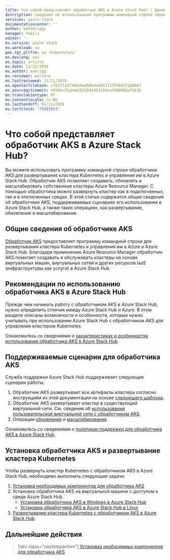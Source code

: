 ```yaml
---
title: Что собой представляет обработчик AKS в Azure Stack Hub? | Документы Майкрософт
description: Сведения об использовании программы командной строки обработчика AKS для развертывания кластера Kubernetes и управления им в Azure и Azure Stack Hub.
services: azure-stack
documentationcenter: ''
author: mattbriggs
manager: femila
editor: ''
ms.service: azure-stack
ms.workload: na
pms.tgt_pltfrm: na (Kubernetes)
ms.devlang: nav
ms.topic: article
ms.date: 11/21/2019
ms.author: mabrigg
ms.reviewer: waltero
ms.lastreviewed: 11/21/2019
ms.openlocfilehash: c783771d730010e459b444b537175f683f188bb7
ms.sourcegitcommit: d450dcf5ab9e2b22b8145319dca7098065af563b
ms.translationtype: HT
ms.contentlocale: ru-RU
ms.lasthandoff: 01/11/2020
ms.locfileid: "75883853"
---
```

# <a name="what-is-the-aks-engine-on-azure-stack-hub"></a>Что собой представляет обработчик AKS в Azure Stack Hub?

Вы можете использовать программу командной строки обработчика AKS для развертывания кластера Kubernetes и управления им в Azure Stack Hub. Обработчик AKS позволяет создавать, обновлять и масштабировать собственные кластеры Azure Resource Manager. С помощью обработчика можно развернуть кластер как в подключенных, так и в отключенных средах. В этой статье содержатся общие сведения об обработчике AKS, поддерживаемых сценариях его использования в Azure Stack Hub, а также таких операциях, как развертывание, обновление и масштабирование.

## <a name="overview-of-the-aks-engine"></a>Общие сведения об обработчике AKS

[Обработчик AKS](https://github.com/Azure/aks-engine) предоставляет программу командной строки для развертывания кластера Kubernetes и управления им в Azure и Azure Stack Hub. Благодаря применению Azure Resource Manager обработчик AKS помогает создавать и обслуживать кластеры на основе виртуальных машин, виртуальных сетей и других ресурсов IaaS (инфраструктуры как услуги) в Azure Stack Hub.

## <a name="aks-engine-on-azure-stack-hub-considerations"></a>Рекомендации по использованию обработчика AKS в Azure Stack Hub

Прежде чем начинать работу с обработчиком AKS в Azure Stack Hub, нужно определить отличия между Azure Stack Hub и Azure. В этом разделе описаны возможности и особенности, которые нужно учитывать при использовании Azure Stack Hub с обработчиком AKS для управления кластером Kubernetes.

Ознакомьтесь со сведениями о [характеристиках и особенностях использования обработчика AKS в Azure Stack Hub](https://github.com/Azure/aks-engine/blob/master/docs/topics/azure-stack.md).

## <a name="supported-scenarios-with-the-aks-engine"></a>Поддерживаемые сценарии для обработчика AKS

Служба поддержки Azure Stack Hub поддерживает следующие сценарии работы:

1.  Обработчик AKS развертывает все артефакты кластера согласно инструкциям из этой документации на основе [следующего шаблона](https://github.com/Azure/aks-engine/tree/master/examples/azure-stack).
2.  Обработчик AKS развертывает кластер в существующей виртуальной сети. См. сведения об [использовании пользовательской виртуальной сети с обработчиком AKS](https://github.com/Azure/aks-engine/blob/master/docs/tutorials/custom-vnet.md).
3.  Операции [обновления](azure-stack-kubernetes-aks-engine-upgrade.md) и [масштабирования](azure-stack-kubernetes-aks-engine-scale.md).

Ознакомьтесь со сведениями о [политиках поддержки для обработчика AKS в Azure Stack Hub](azure-stack-kubernetes-aks-engine-support.md).

## <a name="install-the-aks-engine-and-deploy-a-kubernetes-cluster"></a>Установка обработчика AKS и развертывание кластера Kubernetes

Чтобы развернуть кластер Kubernetes с обработчиком AKS в Azure Stack Hub, необходимо выполнить следующие задачи:

1. [Установка необходимых компонентов для обработчика AKS](azure-stack-kubernetes-aks-engine-set-up.md)
2. Установка обработчика AKS на виртуальной машине с доступом к среде Azure Stack Hub.
     - [Установка обработчика AKS в Windows в Azure Stack Hub](azure-stack-kubernetes-aks-engine-deploy-windows.md)
     - [Установка обработчика AKS в Azure Stack Hub в Linux](azure-stack-kubernetes-aks-engine-deploy-linux.md)
3. [Развертывание кластера Kubernetes с обработчиком AKS в Azure Stack Hub](azure-stack-kubernetes-aks-engine-deploy-cluster.md).

## <a name="next-steps"></a>Дальнейшие действия

> [!div class="nextstepaction"]
> [Установка необходимых компонентов для обработчика AKS](azure-stack-kubernetes-aks-engine-set-up.md)